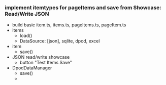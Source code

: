 ### implement itemtypes for pageItems and save from Showcase: Read/Write JSON 

- build basic item.ts, items.ts, pageItems.ts, pageItem.ts
- items
    - load()
    - DataSource: [json], sqlite, dpod, excel
- item
    - save()
- JSON read/write showcase
    - button "Test Items Save"
- DpodDataManager
    - save()
    - 